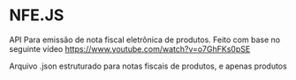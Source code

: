 # NFE.JS
API Para emissão de nota fiscal eletrônica de produtos.
Feito com base no seguinte vídeo
https://www.youtube.com/watch?v=o7GhFKs0pSE

Arquivo .json estruturado para notas fiscais de produtos, e apenas produtos